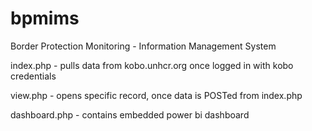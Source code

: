 # bpmims
Border Protection Monitoring - Information Management System

index.php - pulls data from kobo.unhcr.org once logged in with kobo credentials

view.php - opens specific record, once data is POSTed from index.php

dashboard.php - contains embedded power bi dashboard
